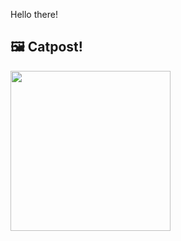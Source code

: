 Hello there!



## 🖼️ Catpost!

<sub>
    <img src="https://cdn2.thecatapi.com/images/d20.jpg" height="256">
</sub>

